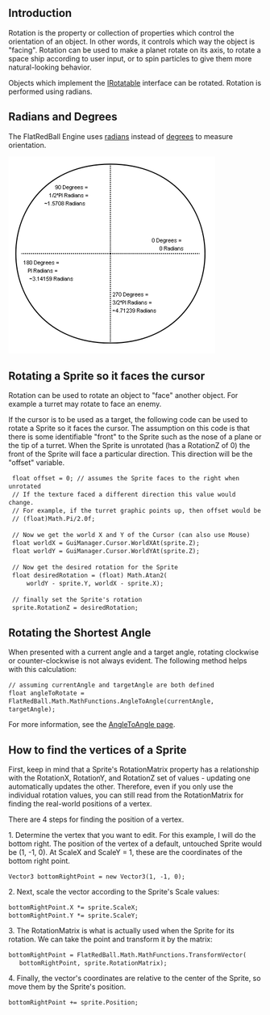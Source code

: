## Introduction

Rotation is the property or collection of properties which control the orientation of an object. In other words, it controls which way the object is "facing". Rotation can be used to make a planet rotate on its axis, to rotate a space ship according to user input, or to spin particles to give them more natural-looking behavior.

Objects which implement the [IRotatable](/frb/docs/index.php?title=FlatRedBall.Math.IRotatable "FlatRedBall.Math.IRotatable") interface can be rotated. Rotation is performed using radians.

## Radians and Degrees

The FlatRedBall Engine uses [radians](http://en.wikipedia.org/wiki/Radians) instead of [degrees](http://en.wikipedia.org/wiki/Degree_%28angle%29) to measure orientation.

![RadiansAndDegrees.png](/media/migrated_media-RadiansAndDegrees.png)

## Rotating a Sprite so it faces the cursor

Rotation can be used to rotate an object to "face" another object. For example a turret may rotate to face an enemy.

If the cursor is to be used as a target, the following code can be used to rotate a Sprite so it faces the cursor. The assumption on this code is that there is some identifiable "front" to the Sprite such as the nose of a plane or the tip of a turret. When the Sprite is unrotated (has a RotationZ of 0) the front of the Sprite will face a particular direction. This direction will be the "offset" variable.

     float offset = 0; // assumes the Sprite faces to the right when unrotated
     // If the texture faced a different direction this value would change.
     // For example, if the turret graphic points up, then offset would be
     // (float)Math.Pi/2.0f;

     // Now we get the world X and Y of the Cursor (can also use Mouse)
     float worldX = GuiManager.Cursor.WorldXAt(sprite.Z);
     float worldY = GuiManager.Cursor.WorldYAt(sprite.Z);

     // Now get the desired rotation for the Sprite
     float desiredRotation = (float) Math.Atan2(
         worldY - sprite.Y, worldX - sprite.X);

     // finally set the Sprite's rotation
     sprite.RotationZ = desiredRotation;

## Rotating the Shortest Angle

When presented with a current angle and a target angle, rotating clockwise or counter-clockwise is not always evident. The following method helps with this calculation:

    // assuming currentAngle and targetAngle are both defined
    float angleToRotate = FlatRedBall.Math.MathFunctions.AngleToAngle(currentAngle, targetAngle);

For more information, see the [AngleToAngle page](/frb/docs/index.php?title=FlatRedBall.Math.MathFunctions.AngleToAngle "FlatRedBall.Math.MathFunctions.AngleToAngle").

## How to find the vertices of a Sprite

First, keep in mind that a Sprite's RotationMatrix property has a relationship with the RotationX, RotationY, and RotationZ set of values - updating one automatically updates the other. Therefore, even if you only use the individual rotation values, you can still read from the RotationMatrix for finding the real-world positions of a vertex.

There are 4 steps for finding the position of a vertex.

1\. Determine the vertex that you want to edit. For this example, I will do the bottom right. The position of the vertex of a default, untouched Sprite would be (1, -1, 0). At ScaleX and ScaleY = 1, these are the coordinates of the bottom right point.

    Vector3 bottomRightPoint = new Vector3(1, -1, 0);

2\. Next, scale the vector according to the Sprite's Scale values:

    bottomRightPoint.X *= sprite.ScaleX;
    bottomRightPoint.Y *= sprite.ScaleY;

3\. The RotationMatrix is what is actually used when the Sprite for its rotation. We can take the point and transform it by the matrix:

    bottomRightPoint = FlatRedBall.Math.MathFunctions.TransformVector(
       bottomRightPoint, sprite.RotationMatrix);

4\. Finally, the vector's coordinates are relative to the center of the Sprite, so move them by the Sprite's position.

    bottomRightPoint += sprite.Position;
